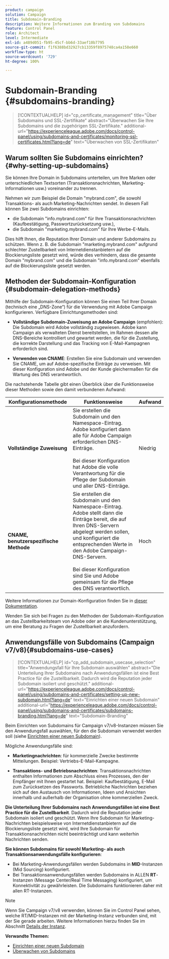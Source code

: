 ```yaml
---
product: campaign
solution: Campaign
title: Subdomain-Branding
description: Weitere Informationen zum Branding von Subdomains
feature: Control Panel
role: Architect
level: Intermediate
exl-id: a489d051-fb95-45cf-bb6d-33aef10b7795
source-git-commit: f1f6388bd32927cb13359f8975748ca4a158e660
workflow-type: ht
source-wordcount: '729'
ht-degree: 100%

---
```


# Subdomain-Branding {#subdomains-branding}

>[!CONTEXTUALHELP]
>id="cp_certificate_management"
>title="Über Subdomains und SSL-Zertifikate"
>abstract="Überwachen Sie Ihre Subdomains und die zugehörigen SSL-Zertifikate."
>additional-url="https://experienceleague.adobe.com/docs/control-panel/using/subdomains-and-certificates/monitoring-ssl-certificates.html?lang=de" text="Überwachen von SSL-Zertifikaten"

## Warum sollten Sie Subdomains einrichten? {#why-setting-up-subdomains}

Sie können Ihre Domain in Subdomains unterteilen, um Ihre Marken oder unterschiedlichen Textsorten (Transaktionsnachrichten, Marketing-Informationen usw.) voreinander zu trennen.

Nehmen wir zum Beispiel die Domain &quot;mybrand.com&quot;, die sowohl Transaktions- als auch Marketing-Nachrichten sendet. In diesem Fall können Sie zwei Subdomains einrichten:

* die Subdomain &quot;info.mybrand.com&quot; für Ihre Transaktionsnachrichten (Kaufbestätigung, Passwortzurücksetzung usw.),
* die Subdomain &quot;marketing.mybrand.com&quot; für Ihre Werbe-E-Mails.

Dies hilft Ihnen, die Reputation Ihrer Domain und anderer Subdomains zu schützen. Wenn z. B. die Subdomain &quot;marketing.mybrand.com&quot; aufgrund schlechter Zustellbarkeit von Internetdienstanbietern auf die Blockierungsliste gesetzt wird, würde dies verhindern, dass die gesamte Domain &quot;mybrand.com&quot; und die Subdomain &quot;info.mybrand.com&quot; ebenfalls auf die Blockierungsliste gesetzt werden.

## Methoden der Subdomain-Konfiguration {#subdomain-delegation-methods}

Mithilfe der Subdomain-Konfiguration können Sie einen Teil Ihrer Domain (technisch eine „DNS-Zone“) für die Verwendung mit Adobe Campaign konfigurieren. Verfügbare Einrichtungsmethoden sind:

* **Vollständige Subdomain-Zuweisung an Adobe Campaign** (empfohlen): Die Subdomain wird Adobe vollständig zugewiesen. Adobe kann Campaign als verwalteten Dienst bereitstellen, im Rahmen dessen alle DNS-Bereiche kontrolliert und gewartet werden, die für die Zustellung, die korrekte Darstellung und das Tracking von E-Mail-Kampagnen erforderlich sind.

* **Verwenden von CNAME**: Erstellen Sie eine Subdomain und verwenden Sie CNAME, um auf Adobe-spezifische Einträge zu verweisen. Mit dieser Konfiguration sind Adobe und der Kunde gleichermaßen für die Wartung des DNS verantwortlich.

Die nachstehende Tabelle gibt einen Überblick über die Funktionsweise dieser Methoden sowie den damit verbundenen Aufwand:

| Konfigurationsmethode | Funktionsweise | Aufwand |
|---|---|---|
| **Vollständige Zuweisung** | Sie erstellen die Subdomain und den Namespace-Eintrag. Adobe konfiguriert dann alle für Adobe Campaign erforderlichen DNS-Einträge.<br/><br/>Bei dieser Konfiguration hat Adobe die volle Verantwortung für die Pflege der Subdomain und aller DNS-Einträge. | Niedrig |
| **CNAME, benutzerspezifische Methode** | Sie erstellen die Subdomain und den Namespace-Eintrag. Adobe stellt dann die Einträge bereit, die auf Ihren DNS-Servern abgelegt werden sollen, und konfiguriert die entsprechenden Werte in den Adobe Campaign-DNS-Servern.<br/><br/>Bei dieser Konfiguration sind Sie und Adobe gemeinsam für die Pflege des DNS verantwortlich. | Hoch |

Weitere Informationen zur Domain-Konfiguration finden Sie in [dieser Dokumentation](https://experienceleague.adobe.com/docs/deliverability-learn/deliverability-best-practice-guide/additional-resources/product-specific-resources/campaign/ac-domain-name-setup.html?lang=de).

Wenden Sie sich bei Fragen zu den Methoden der Subdomain-Konfiguration an das Zustellbarkeitsteam von Adobe oder an die Kundenunterstützung, um eine Beratung zu Fragen der Zustellbarkeit anzufordern.

## Anwendungsfälle von Subdomains (Campaign v7/v8){#subdomains-use-cases}

>[!CONTEXTUALHELP]
>id="cp_add_subdomain_usecase_selection"
>title="Anwendungsfall für Ihre Subdomain auswählen"
>abstract="Die Unterteilung Ihrer Subdomains nach Anwendungsfällen ist eine Best Practice für die Zustellbarkeit. Dadurch wird die Reputation jeder Subdomain isoliert und geschützt."
>additional-url="https://experienceleague.adobe.com/docs/control-panel/using/subdomains-and-certificates/setting-up-new-subdomain.html?lang=de" text="Einrichten einer neuen Subdomain"
>additional-url="https://experienceleague.adobe.com/docs/control-panel/using/subdomains-and-certificates/subdomains-branding.html?lang=de" text="Subdomain-Branding"

Beim Einrichten von Subdomains für Campaign v7/v8-Instanzen müssen Sie den Anwendungsfall auswählen, für den die Subdomain verwendet werden soll (siehe [Einrichten einer neuen Subdomain](../../subdomains-certificates/using/setting-up-new-subdomain.md)).

Mögliche Anwendungsfälle sind:

* **Marketingnachrichten**: für kommerzielle Zwecke bestimmte Mitteilungen. Beispiel: Vertriebs-E-Mail-Kampagne.

* **Transaktions- und Betriebsnachrichten**: Transaktionsnachrichten enthalten Informationen zum Abschluss eines Prozesses, den der Empfänger mit Ihnen gestartet hat. Beispiel: Kaufbestätigung, E-Mail zum Zurücksetzen des Passworts. Betriebliche Nachrichten beziehen sich auf den Austausch von Informationen, Ideen und Ansichten innerhalb und außerhalb der Organisation ohne kommerziellen Zweck.

**Die Unterteilung Ihrer Subdomains nach Anwendungsfällen ist eine Best Practice für die Zustellbarkeit**. Dadurch wird die Reputation jeder Subdomain isoliert und geschützt. Wenn Ihre Subdomain für Marketing-Nachrichten beispielsweise von Internetdienstanbietern auf die Blockierungsliste gesetzt wird, wird Ihre Subdomain für Transaktionsnachrichten nicht beeinträchtigt und kann weiterhin Nachrichten senden.

**Sie können Subdomains für sowohl Marketing- als auch Transaktionsanwendungsfälle konfigurieren**:

* Bei Marketing-Anwendungsfällen werden Subdomains in **MID**-Instanzen (Mid Sourcing) konfiguriert.
* Bei Transaktionsanwendungsfällen werden Subdomains in ALLEN **RT**-Instanzen (Message Center/Real Time Messaging) konfiguriert, um Konnektivität zu gewährleisten. Die Subdomains funktionieren daher mit allen RT-Instanzen.

>[!NOTE]
>
>Wenn Sie Campaign v7/v8 verwenden, können Sie im Control Panel sehen, welche RT/MID-Instanzen mit der Marketing-Instanz verbunden sind, mit der Sie gerade arbeiten. Weitere Informationen hierzu finden Sie im Abschnitt [Details der Instanz](../../instances-settings/using/instance-details.md).

**Verwandte Themen:**

* [Einrichten einer neuen Subdomain](../../subdomains-certificates/using/setting-up-new-subdomain.md)
* [Überwachen von Subdomains](../../subdomains-certificates/using/monitoring-subdomains.md)
